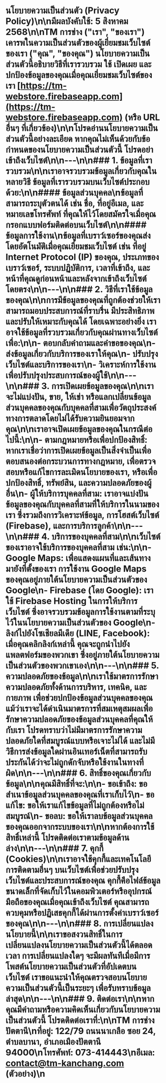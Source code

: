 # นโยบายความเป็นส่วนตัว (Privacy Policy)\n\n**มีผลบังคับใช้:** 5 สิงหาคม 2568\n\nTM การช่าง ("เรา", "ของเรา") เคารพในความเป็นส่วนตัวของผู้เยี่ยมชมเว็บไซต์ของเรา ("คุณ", "ของคุณ") นโยบายความเป็นส่วนตัวนี้อธิบายวิธีที่เรารวบรวม ใช้ เปิดเผย และปกป้องข้อมูลของคุณเมื่อคุณเยี่ยมชมเว็บไซต์ของเรา [https://tm-webstore.firebaseapp.com](https://tm-webstore.firebaseapp.com) (หรือ URL อื่นๆ ที่เกี่ยวข้อง)\n\nโปรดอ่านนโยบายความเป็นส่วนตัวนี้อย่างละเอียด หากคุณไม่เห็นด้วยกับข้อกำหนดของนโยบายความเป็นส่วนตัวนี้ โปรดอย่าเข้าถึงเว็บไซต์\n\n---\n\n### 1. ข้อมูลที่เรารวบรวม\n\nเราอาจรวบรวมข้อมูลเกี่ยวกับคุณในหลายวิธี ข้อมูลที่เรารวบรวมบนเว็บไซต์ประกอบด้วย:\n\n#### ข้อมูลส่วนบุคคล\nข้อมูลที่สามารถระบุตัวตนได้ เช่น ชื่อ, ที่อยู่อีเมล, และหมายเลขโทรศัพท์ ที่คุณให้ไว้โดยสมัครใจเมื่อคุณกรอกแบบฟอร์มติดต่อบนเว็บไซต์\n\n#### ข้อมูลการใช้งาน\nข้อมูลที่เบราว์เซอร์ของคุณส่งโดยอัตโนมัติเมื่อคุณเยี่ยมชมเว็บไซต์ เช่น ที่อยู่ Internet Protocol (IP) ของคุณ, ประเภทของเบราว์เซอร์, ระบบปฏิบัติการ, เวลาที่เข้าถึง, และหน้าที่คุณดูก่อนหน้าและหลังจากเข้าถึงเว็บไซต์โดยตรง\n\n---\n\n### 2. วิธีที่เราใช้ข้อมูลของคุณ\n\nการมีข้อมูลของคุณที่ถูกต้องช่วยให้เราสามารถมอบประสบการณ์ที่ราบรื่น มีประสิทธิภาพ และปรับให้เหมาะกับคุณได้ โดยเฉพาะอย่างยิ่ง เราอาจใช้ข้อมูลที่รวบรวมเกี่ยวกับคุณผ่านทางเว็บไซต์เพื่อ:\n\n- ตอบกลับคำถามและคำขอของคุณ\n- ส่งข้อมูลเกี่ยวกับบริการของเราให้คุณ\n- ปรับปรุงเว็บไซต์และบริการของเรา\n- วิเคราะห์การใช้งานเพื่อปรับปรุงประสบการณ์ของผู้ใช้\n\n---\n\n### 3. การเปิดเผยข้อมูลของคุณ\n\nเราจะไม่แบ่งปัน, ขาย, ให้เช่า หรือแลกเปลี่ยนข้อมูลส่วนบุคคลของคุณกับบุคคลที่สามเพื่อวัตถุประสงค์ทางการตลาดโดยไม่ได้รับความยินยอมจากคุณ\n\nเราอาจเปิดเผยข้อมูลของคุณในกรณีต่อไปนี้:\n\n- **ตามกฎหมายหรือเพื่อปกป้องสิทธิ์:** หากเราเชื่อว่าการเปิดเผยข้อมูลเป็นสิ่งจำเป็นเพื่อตอบสนองต่อกระบวนการทางกฎหมาย, เพื่อตรวจสอบหรือแก้ไขการละเมิดนโยบายของเรา, หรือเพื่อปกป้องสิทธิ์, ทรัพย์สิน, และความปลอดภัยของผู้อื่น\n- **ผู้ให้บริการบุคคลที่สาม:** เราอาจแบ่งปันข้อมูลของคุณกับบุคคลที่สามที่ให้บริการในนามของเรา ซึ่งรวมถึงการวิเคราะห์ข้อมูล, การโฮสต์เว็บไซต์ (Firebase), และการบริการลูกค้า\n\n---\n\n### 4. บริการของบุคคลที่สาม\n\nเว็บไซต์ของเราอาจใช้บริการของบุคคลที่สาม เช่น:\n\n- **Google Maps:** เพื่อแสดงแผนที่และเส้นทางมายังที่ตั้งของเรา การใช้งาน Google Maps ของคุณอยู่ภายใต้นโยบายความเป็นส่วนตัวของ Google\n- **Firebase (โดย Google):** เราใช้ Firebase Hosting ในการให้บริการเว็บไซต์ ซึ่งอาจรวบรวมข้อมูลการใช้งานตามที่ระบุไว้ในนโยบายความเป็นส่วนตัวของ Google\n- **ลิงก์ไปยังโซเชียลมีเดีย (LINE, Facebook):** เมื่อคุณคลิกลิงก์เหล่านี้ คุณจะถูกนำไปยังแพลตฟอร์มของพวกเขา ซึ่งอยู่ภายใต้นโยบายความเป็นส่วนตัวของพวกเขาเอง\n\n---\n\n### 5. ความปลอดภัยของข้อมูล\n\nเราใช้มาตรการรักษาความปลอดภัยทั้งด้านการบริหาร, เทคนิค, และกายภาพ เพื่อช่วยปกป้องข้อมูลส่วนบุคคลของคุณ แม้ว่าเราจะได้ดำเนินมาตรการที่สมเหตุสมผลเพื่อรักษาความปลอดภัยของข้อมูลส่วนบุคคลที่คุณให้กับเรา โปรดทราบว่าไม่มีมาตรการรักษาความปลอดภัยใดที่สมบูรณ์แบบหรือเจาะไม่ได้ และไม่มีวิธีการส่งข้อมูลใดผ่านอินเทอร์เน็ตที่สามารถรับประกันได้ว่าจะไม่ถูกดักจับหรือใช้งานในทางที่ผิด\n\n---\n\n### 6. สิทธิ์ของคุณเกี่ยวกับข้อมูล\n\nคุณมีสิทธิ์ที่จะ:\n\n- **ขอเข้าถึง:** ขอสำเนาข้อมูลส่วนบุคคลของคุณที่เราเก็บไว้\n- **ขอแก้ไข:** ขอให้เราแก้ไขข้อมูลที่ไม่ถูกต้องหรือไม่สมบูรณ์\n- **ขอลบ:** ขอให้เราลบข้อมูลส่วนบุคคลของคุณออกจากระบบของเรา\n\nหากต้องการใช้สิทธิ์เหล่านี้ โปรดติดต่อเราตามข้อมูลด้านล่าง\n\n---\n\n### 7. คุกกี้ (Cookies)\n\nเราอาจใช้คุกกี้และเทคโนโลยีการติดตามอื่นๆ บนเว็บไซต์เพื่อช่วยปรับปรุงเว็บไซต์และประสบการณ์ของคุณ คุกกี้คือไฟล์ข้อมูลขนาดเล็กที่จัดเก็บไว้ในคอมพิวเตอร์หรืออุปกรณ์มือถือของคุณเมื่อคุณเข้าถึงเว็บไซต์ คุณสามารถควบคุมหรือปฏิเสธคุกกี้ได้ผ่านการตั้งค่าเบราว์เซอร์ของคุณ\n\n---\n\n### 8. การเปลี่ยนแปลงนโยบายนี้\n\nเราขอสงวนสิทธิ์ในการเปลี่ยนแปลงนโยบายความเป็นส่วนตัวนี้ได้ตลอดเวลา การเปลี่ยนแปลงใดๆ จะมีผลทันทีเมื่อมีการโพสต์นโยบายความเป็นส่วนตัวที่อัปเดตบนเว็บไซต์ เราขอแนะนำให้คุณตรวจสอบนโยบายความเป็นส่วนตัวนี้เป็นระยะๆ เพื่อรับทราบข้อมูลล่าสุด\n\n---\n\n### 9. ติดต่อเรา\n\nหากคุณมีคำถามหรือความคิดเห็นเกี่ยวกับนโยบายความเป็นส่วนตัวนี้ โปรดติดต่อเราที่:\n\n**TM การช่าง ปัตตานี**\nที่อยู่: 122/79 ถนนนาเกลือ ซอย 24, ตำบลบานา, อำเภอเมืองปัตตานี 94000\nโทรศัพท์: 073-414443\nอีเมล: contact@tm-kanchang.com (ตัวอย่าง)\n
